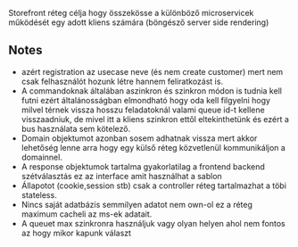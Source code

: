 Storefront réteg célja hogy összekösse a különböző microservicek működését egy adott kliens számára (böngésző server side rendering)

## Notes
-  azért registration az usecase neve (és nem create customer) mert nem csak felhasználót hozunk létre hannem feliratkozást is. 
- A commandoknak általában aszinkron és szinkron módon is tudnia kell futni ezért általánosságban elmondható hogy oda kell filgyelni hogy milvel térnek vissza hosszu feladatoknál valami queue id-t kellene visszaadniuk, de mivel itt a kliens szinkron ettől eltekinthetünk és ezért a bus használata sem kötelező. 
- Domain objektumot azonban sosem adhatnak vissza mert akkor lehetőség lenne arra hogy egy külső réteg közvetlenül kommunikáljon a domainnel.
- A response objektumok tartalma gyakorlatilag a frontend backend szétválasztás ez az interface amit használhat a sablon
- Állapotot (cookie,session stb) csak a controller réteg tartalmazhat a töbi stateless.
- Nincs saját adatbázis semmilyen adatot nem own-ol ez a réteg maximum cacheli az ms-ek adatait.
- A queuet max szinkronra használjuk vagy olyan helyen ahol nem fontos az hogy mikor kapunk választ
